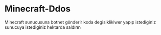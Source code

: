 # Minecraft-Ddos
Minecraft sunucusuna botnet gönderir koda degisikliklwer yapıp istediginiz sunucuya istediginiz hektarda saldırın
